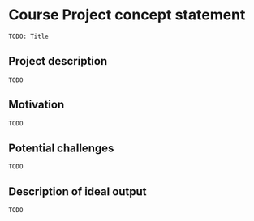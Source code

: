 # Course Project concept statement

`TODO: Title`

## Project description

`TODO`

## Motivation

`TODO`

## Potential challenges

`TODO`

## Description of ideal output

`TODO`
